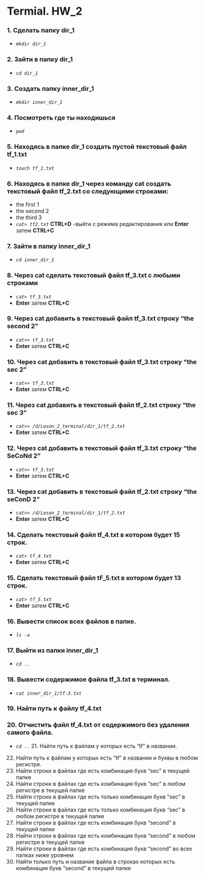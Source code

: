# Termial. HW_2
 ### __1. Сделать папку dir_1__ 
 - *`mkdir dir_1`*   
 ### __2. Зайти в папку dir_1__ 
  - *`cd dir_1`* 
 ### __3. Создать папку inner_dir_1__
  - *`mkdir inner_dir_1`* 
 ### __4. Посмотреть где ты находишься__ 
  - *`pwd`* 
 ### __5. Находясь в папке dir_1 создать пустой текстовый файл tf_1.txt__ 
  - *`touch tf_1.txt`* 
 ### __6. Находясь в папке dir_1 через команду cat создать текстовый файл tf_2.txt со следующими строками:__ 
- the first 1
- the second 2
- the third 3
- *`cat> tf2.txt`*
 **CTRL+D** -выйти с режима редактирования или **Enter** затем **СTRL+C**
 ### __7. Зайти в папку inner_dir_1__ 
  - *`cd inner_dir_1`* 
 ### __8. Через cat сделать текстовый файл tf_3.txt  c любыми строками__
   - *`cat> tf_3.txt`*
   -  **Enter** затем **СTRL+C** 
 ### __9. Через cat добавить в текстовый файл tf_3.txt строку “the second 2”__ 
   - *`cat>> tf_3.txt`* 
   -  **Enter** затем **СTRL+C** 
 ### __10. Через cat добавить в текстовый файл tf_3.txt строку “the sec 2”__ 
   - *`cat>> tf_3.txt`* 
   -  **Enter** затем **СTRL+C** 
 ### __11. Через cat добавить в текстовый файл tf_2.txt строку “the sec 3”__ 
   - *`cat>> /d/Leson_2_terminal/dir_1/tf_2.txt`* 
   - **Enter** затем **СTRL+C**
 ### __12. Через cat добавить в текстовый файл tf_3.txt строку “the SeCoNd 2”__ 
   - *`cat>> tf_3.txt`*
   -  **Enter** затем **СTRL+C** 
 ### __13. Через cat добавить в текстовый файл tf_2.txt строку “the seConD 2”__ 
   - *`cat>> /d/Leson_2_terminal/dir_1/tf_2.txt`* 
   -  **Enter** затем **СTRL+C** 
 ### __14. Сделать текстовый файл tf_4.txt в котором будет 15 строк.__ 
   - *`cat> tf_4.txt`* 
   -  **Enter** затем **СTRL+C** 
 ### __15. Сделать текстовый файл tF_5.txt в котором будет 13 строк.__ 
   - *`cat> tf_5.txt`* 
   -  **Enter** затем **СTRL+C** 
 ### __16. Вывести список всех файлов в папке.__ 
  - *`ls -a`*
 ### __17. Выйти из папки inner_dir_1__
  - *`cd ..`*
 ### __18. Вывести содержимое файла tf_3.txt в терминал.__
   - *`cat inner_dir_1/tf-3.txt`*
 ### __19. Найти путь к файлу tf_4.txt__ 
 
 ### __20. Отчистить файл tf_4.txt от содержимого без удаления самого файла.__ 
  - *`cd ..`*
    21. Найти путь к файлам у которых есть  “tf” в названии.
 22. Найти путь к файлам у которых есть  “tf” в названии и буквы в любом регистре.
 23. Найти строки в файлах где есть комбинация букв “sec” в текущей папке
 24. Найти строки в файлах где есть комбинация букв “sec” в любом регистре в текущей папке
 25. Найти строки в файлах где есть только комбинация букв “sec” в текущей папке
 26. Найти строки в файлах где есть только комбинация букв “sec” в любом регистре в текущей папке
 27. Найти строки в файлах где есть комбинация букв “second” в текущей папке
 28. Найти строки в файлах где есть комбинация букв “second” в любом регистре в текущей папке
 29. Найти строки в файлах где есть комбинация букв “second” во всех папках ниже уровнем
 30. Найти только путь и название файла в строках которых есть комбинация букв “second” в текущей папке

   
   
   
   
